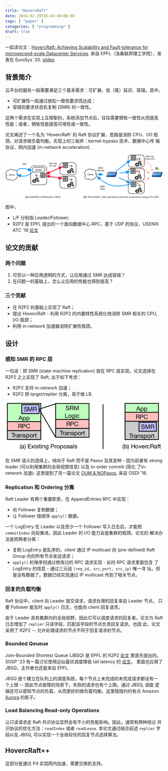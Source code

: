 ```yaml
---
title: "HovercRaft"
date: 2024-02-29T16:44:40+08:00
tags: [ "paper" ]
categories: [ "programming" ]
draft: true
---
```


一起读论文：[HovercRaft: Achieving Scalability and Fault-tolerance for
microsecond-scale Datacenter Services](https://infoscience.epfl.ch/record/276586).
来自 EPFL（洛桑联邦理工学院），发表在 EuroSys '20. [slides](https://www.eurosys2020.org/wp-content/uploads/2020/04/slides/423_kogias_slides.pdf)

## 背景简介

云平台的服务一般需要满足三个基本需求：可扩展、低（尾）延迟、容错。其中，

- 可扩展性一般通过放松一致性要求而达成；
- 容错则要求状态机复制 (SMR) 的一致性。

这两个需求在实现上互相掣肘。系统添加节点后，往往需要牺牲一致性从而提高
性能；或者，牺牲性能提高可用性或一致性。

论文阐述了一个名为 'HovercRaft' 的 Raft 协议扩展，思路是消除 CPU、I/O
瓶颈，对请求做负载均衡。实现上的三板斧：kernel-bypass 技术、数据中心传
输协议、网内加速 (in-network acceleration).

![HovercRaft](/media/hoverc-raft.png)

图中，

- L/F 分别指 Leader/Follower;
- R2P2 是 EPFL 提出的一个面向数据中心 RPC、基于 UDP 的协议，USENIX ATC '19 [论文](https://www.usenix.org/conference/atc19/presentation/kogias-r2p2)

## 论文的贡献

### 两个问题

1. 可否以一种应用透明的方式，让应用通过 SMR 达成容错？
2. 在问题一的基础上，怎么让应用的性能也得到提高？

### 三个贡献

- 在 R2P2 的基础上实现了 Raft；
- 提出 HovercRaft - 利用 R2P2 的内置特性系统化地消除 SMR 相关的 CPU, I/O 瓶颈；
- 利用 in-network 加速器消除扩展性瓶颈。

## 设计

### 感知 SMR 的 RPC 层

一句话：把 SMR (state-machine replication) 放在 RPC 层实现。论文选择在
R2P2 之上实现了 Raft, 出于如下考虑：

- R2P2 支持 in-network 加速；
- R2P2 把 target/replier 分离，易于做 LB.

![SMR-aware RPC layer](/media/smr-aware-rpc.png)

在 SMR 语义的选择上，倾向于 Raft 而不是 Paxos 及其变种 - 因为前者有
strong leader (可以利用集群的全局视图信息) 以及 in-order commit (简化
了in-network 加速). 这里提到了另一篇论文 [OUM & NOPaxos](https://www.usenix.org/conference/osdi16/technical-sessions/presentation/li),
来自 OSDI '16.

### Replication 和 Ordering 分离

Raft Leader 有两个重要职责，在 AppendEntries RPC 中实现：

- 向 Follower 复制数据；
- 让 Follower 按顺序 `apply()` 数据。

一个 LogEntry 在 Leader 以及至少一个 Follower 写入日志后，才能把
`commitIndex` 向前推进。因此 Leader 的 I/O 能力会是集群的瓶颈。论文的
解决办法是把两者分离：

- 复制 LogEntry 是乱序的，client 通过 IP multicast 向 (pre-defined)
  Raft Group 内的所有节点发送请求；
- `apply()` 的保序则通过修改过的 RPC 请求实现 - 此时 RPC 请求里面包含
  了 LogEntry 的信息 - 通过三元组 `(req_id, src_port, src_ip)` 唯一寻
  址。但是没有数据了，数据已经实现通过 IP multicast 传到了相关节点。

### 回复的负载均衡

Raft 协议中，client 向 Leader 提交请求，请求处理的回复来自 Leader 节点。
只要 Follower 能及时 `apply()` 日志，也能向 client 回复请求。

由于 Leader 具有集群内的全局视野，因此它可以调度请求的回复者。论文为
Raft 日志增加了 `replier` 只读字段，匹配该字段的节点负责回复请求。也因
此，论文采用了 R2P2 -- 允许处理请求的节点不同于回复请求的节点。

### Bounded Qeueue

Join-Bounded Shortest Queue (JBSQ) 是 EPFL 的 R2P2
[论文](https://www.usenix.org/conference/atc19/presentation/kogias-r2p2)
里首先提出的。SOSP '23 有一篇讨论使用近似最优调度降低 tail latency 的
[论文](https://dslab.epfl.ch/pubs/concord.pdf)，
里面也应用了 JBSQ，主作者也还是来自 EPFL.

JBSQ 是个建立在队列上的调度系统，每个节点上未完成的未完成请求都设有一
个上限 -- 因此节点故障的场景下，失败的请求也有个上限。通过 JBSQ, 调度
逻辑还可以感知节点的负载，从而更好的做负载均衡。这里隐隐约约有点 Amazon
[Aurora](https://pdos.csail.mit.edu/6.824/papers/aurora.pdf) 的影子。

### Load Balancing Read-only Operations

让只读请求走 Raft 共识协议显然会有不小的性能影响。因此，通常有两种绕过
共识协议的优化方法：`readIndex` 或者 `readLease`. 本论文通过结合前述
`replier` 字段以及 JBSQ, 可以实现一个全局较优的回复节点选择算法。

## HovercRaft++

这部分是通过 P4 实现网内加速，需要交换机支持。
